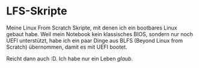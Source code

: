 # LFS-Skripte

Meine Linux From Scratch Skripte, mit denen ich ein bootbares Linux gebaut habe.
Weil mein Notebook kein klassisches BIOS, sondern nur noch UEFI unterstützt, habe
ich ein paar Dinge aus BLFS (Beyond Linux from Scratch) übernommen, damit es mit UEFI
bootet.

Reicht dann auch :D. Ich habe nur ein Leben *glaub*.